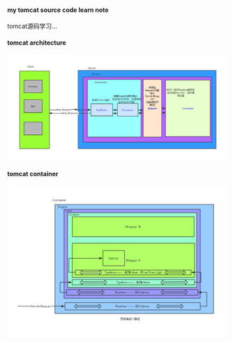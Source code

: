 #### my tomcat source code learn note
tomcat源码学习...

#### tomcat architecture

![tomcat架构](images/tomcat架构.png)
#### tomcat container
![tomcat架构](images/tomcatContainer.png)